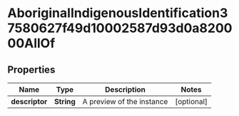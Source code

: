 

# AboriginalIndigenousIdentification37580627f49d10002587d93d0a820000AllOf


## Properties

| Name | Type | Description | Notes |
|------------ | ------------- | ------------- | -------------|
|**descriptor** | **String** | A preview of the instance |  [optional] |



